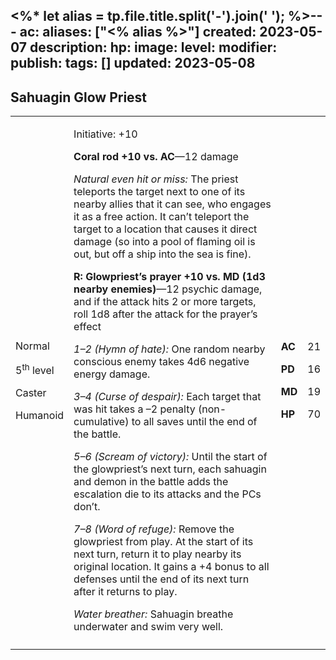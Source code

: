<%* let alias = tp.file.title.split('-').join(' '); %>---
ac: 
aliases: ["<% alias %>"]
created: 2023-05-07
description: 
hp: 
image: 
level: 
modifier: 
publish: 
tags: []
updated: 2023-05-08
---

## Sahuagin Glow Priest

<table>
<colgroup>
<col style="width: 16%" />
<col style="width: 72%" />
<col style="width: 5%" />
<col style="width: 5%" />
</colgroup>
<tbody>
<tr class="odd">
<td><p>Normal</p>
<p>5<sup>th</sup> level</p>
<p>Caster</p>
<p>Humanoid</p></td>
<td><p>Initiative: +10</p>
<p><strong>Coral rod +10 vs. AC</strong>—12 damage</p>
<p><em>Natural even hit or miss:</em> The priest teleports the target
next to one of its nearby allies that it can see, who engages it as a
free action. It can’t teleport the target to a location that causes it
direct damage (so into a pool of flaming oil is out, but off a ship into
the sea is fine).</p>
<p><strong>R: Glowpriest’s prayer +10 vs. MD (1d3 nearby
enemies)</strong>—12 psychic damage, and if the attack hits 2 or more
targets, roll 1d8 after the attack for the prayer’s effect</p>
<p><em>1–2 (Hymn of hate):</em> One random nearby conscious enemy takes
4d6 negative energy damage.</p>
<p><em>3–4 (Curse of despair):</em> Each target that was hit takes a –2
penalty (non-cumulative) to all saves until the end of the battle.</p>
<p><em>5–6 (Scream of victory):</em> Until the start of the glowpriest’s
next turn, each sahuagin and demon in the battle adds the escalation die
to its attacks and the PCs don’t.</p>
<p><em>7–8 (Word of refuge):</em> Remove the glowpriest from play. At
the start of its next turn, return it to play nearby its original
location. It gains a +4 bonus to all defenses until the end of its next
turn after it returns to play.</p>
<p><em>Water breather:</em> Sahuagin breathe underwater and swim very
well.</p></td>
<td><p><strong>AC</strong></p>
<p><strong>PD</strong></p>
<p><strong>MD</strong></p>
<p><strong>HP</strong></p></td>
<td><p>21</p>
<p>16</p>
<p>19</p>
<p>70</p></td>
</tr>
<tr class="even">
<td></td>
<td></td>
<td></td>
<td></td>
</tr>
</tbody>
</table>
